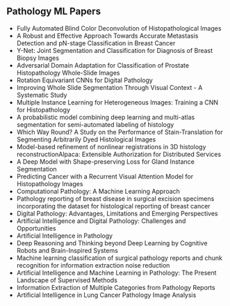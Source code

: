 <h2> Pathology ML Papers </h2>


<ul>

                             

 <li><a target="_blank" href="https://github.com/manjunath5496/Pathology-ML-Papers/blob/master/pat(1).pdf" style="text-decoration:none;">Fully Automated Blind Color Deconvolution of Histopathological Images</a></li>

 <li><a target="_blank" href="https://github.com/manjunath5496/Pathology-ML-Papers/blob/master/pat(2).pdf" style="text-decoration:none;">A Robust and Effective Approach Towards
Accurate Metastasis Detection and pN-stage Classification in Breast Cancer</a></li>

<li><a target="_blank" href="https://github.com/manjunath5496/Pathology-ML-Papers/blob/master/pat(3).pdf" style="text-decoration:none;">Y-Net: Joint Segmentation and Classification for Diagnosis of Breast Biopsy Images</a></li>
 <li><a target="_blank" href="https://github.com/manjunath5496/Pathology-ML-Papers/blob/master/pat(4).pdf" style="text-decoration:none;">Adversarial Domain Adaptation for
Classification of Prostate Histopathology Whole-Slide Images</a></li>                              
<li><a target="_blank" href="https://github.com/manjunath5496/Pathology-ML-Papers/blob/master/pat(5).pdf" style="text-decoration:none;">Rotation Equivariant CNNs for Digital
Pathology</a></li>
<li><a target="_blank" href="https://github.com/manjunath5496/Pathology-ML-Papers/blob/master/pat(6).pdf" style="text-decoration:none;">Improving Whole Slide Segmentation Through Visual Context - A Systematic Study</a></li>
 <li><a target="_blank" href="https://github.com/manjunath5496/Pathology-ML-Papers/blob/master/pat(7).pdf" style="text-decoration:none;">Multiple Instance Learning for Heterogeneous Images: Training a CNN for Histopathology</a></li>

 <li><a target="_blank" href="https://github.com/manjunath5496/Pathology-ML-Papers/blob/master/pat(8).pdf" style="text-decoration:none;"> A probabilistic model combining deep learning and multi-atlas segmentation for semi-automated labeling of histology </a></li>
   <li><a target="_blank" href="https://github.com/manjunath5496/Pathology-ML-Papers/blob/master/pat(9).pdf" style="text-decoration:none;">Which Way Round?
A Study on the Performance of Stain-Translation for Segmenting Arbitrarily Dyed Histological Images</a></li>
  
   
 <li><a target="_blank" href="https://github.com/manjunath5496/Pathology-ML-Papers/blob/master/pat(10).pdf" style="text-decoration:none;">Model-based refinement of nonlinear
registrations in 3D histology reconstructionAlpaca: Extensible Authorization for Distributed Services </a></li>                              
<li><a target="_blank" href="https://github.com/manjunath5496/Pathology-ML-Papers/blob/master/pat(11).pdf" style="text-decoration:none;">A Deep Model with Shape-preserving Loss for Gland Instance Segmentation</a></li>
<li><a target="_blank" href="https://github.com/manjunath5496/Pathology-ML-Papers/blob/master/pat(12).pdf" style="text-decoration:none;">Predicting Cancer with a Recurrent Visual Attention Model for Histopathology Images</a></li>


<li><a target="_blank" href="https://github.com/manjunath5496/Pathology-ML-Papers/blob/master/pat(13).pdf" style="text-decoration:none;">Computational Pathology:
A Machine Learning Approach</a></li>

<li><a target="_blank" href="https://github.com/manjunath5496/Pathology-ML-Papers/blob/master/pat(14).pdf" style="text-decoration:none;">Pathology reporting of breast disease in surgical excision specimens incorporating the dataset for histological reporting of breast cancer</a></li>
                              
<li><a target="_blank" href="https://github.com/manjunath5496/Pathology-ML-Papers/blob/master/pat(15).pdf" style="text-decoration:none;">Digital Pathology: Advantages, Limitations and Emerging Perspectives</a></li>

<li><a target="_blank" href="https://github.com/manjunath5496/Pathology-ML-Papers/blob/master/pat(16).pdf" style="text-decoration:none;">Artificial Intelligence and Digital Pathology: Challenges and Opportunities</a></li>

  <li><a target="_blank" href="https://github.com/manjunath5496/Pathology-ML-Papers/blob/master/pat(17).pdf" style="text-decoration:none;">Artificial Intelligence in Pathology</a></li>   
  
<li><a target="_blank" href="https://github.com/manjunath5496/Pathology-ML-Papers/blob/master/pat(18).pdf" style="text-decoration:none;">Deep Reasoning and Thinking beyond Deep Learning by Cognitive Robots and Brain-Inspired Systems</a></li> 

  
<li><a target="_blank" href="https://github.com/manjunath5496/Pathology-ML-Papers/blob/master/pat(19).pdf" style="text-decoration:none;">Machine learning classification of surgical pathology reports and chunk recognition for information extraction noise reduction</a></li> 

<li><a target="_blank" href="https://github.com/manjunath5496/Pathology-ML-Papers/blob/master/pat(20).pdf" style="text-decoration:none;">Artificial Intelligence and Machine Learning in Pathology: The Present Landscape of Supervised Methods</a></li>

<li><a target="_blank" href="https://github.com/manjunath5496/Pathology-ML-Papers/blob/master/pat(21).pdf" style="text-decoration:none;">Information Extraction of Multiple Categories from Pathology Reports</a></li>
<li><a target="_blank" href="https://github.com/manjunath5496/Pathology-ML-Papers/blob/master/pat(22).pdf" style="text-decoration:none;">Artificial Intelligence in Lung Cancer Pathology Image Analysis</a></li> 





</ul>
